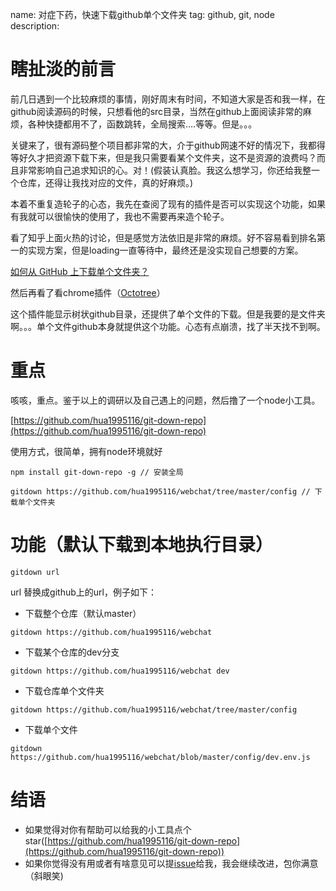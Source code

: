 name: 对症下药，快速下载github单个文件夹
tag: github, git, node
description: 

# 瞎扯淡的前言

前几日遇到一个比较麻烦的事情，刚好周末有时间，不知道大家是否和我一样，在github阅读源码的时候，只想看他的src目录，当然在github上面阅读非常的麻烦，各种快捷都用不了，函数跳转，全局搜索….等等。但是。。。

关键来了，很有源码整个项目都非常的大，介于github网速不好的情况下，我都得等好久才把资源下载下来，但是我只需要看某个文件夹，这不是资源的浪费吗？而且非常影响自己追求知识的心。对！(假装认真脸。我这么想学习，你还给我整一个仓库，还得让我找对应的文件，真的好麻烦。)

本着不重复造轮子的心态，我先在查阅了现有的插件是否可以实现这个功能，如果有我就可以很愉快的使用了，我也不需要再来造个轮子。

看了知乎上面火热的讨论，但是感觉方法依旧是非常的麻烦。好不容易看到排名第一的实现方案，但是loading一直等待中，最终还是没实现自己想要的方案。

[如何从 GitHub 上下载单个文件夹？](https://www.zhihu.com/question/2536941)

然后再看了看chrome插件（[Octotree](https://chrome.google.com/webstore/detail/octotree/bkhaagjahfmjljalopjnoealnfndnagc)）

这个插件能显示树状github目录，还提供了单个文件的下载。但是我要的是文件夹啊。。。单个文件github本身就提供这个功能。心态有点崩溃，找了半天找不到啊。

# 重点

咳咳，重点。鉴于以上的调研以及自己遇上的问题，然后撸了一个node小工具。

[https://github.com/hua1995116/git-down-repo](https://github.com/hua1995116/git-down-repo)

使用方式，很简单，拥有node环境就好

```Shell
npm install git-down-repo -g // 安装全局

gitdown https://github.com/hua1995116/webchat/tree/master/config // 下载单个文件夹
```

# 功能（默认下载到本地执行目录）

```gitdown url```

url 替换成github上的url，例子如下：

- 下载整个仓库（默认master）

```gitdown https://github.com/hua1995116/webchat  ```

- 下载某个仓库的dev分支

```gitdown https://github.com/hua1995116/webchat dev ```

- 下载仓库单个文件夹

```gitdown https://github.com/hua1995116/webchat/tree/master/config ```

- 下载单个文件

```gitdown https://github.com/hua1995116/webchat/blob/master/config/dev.env.js  ```



# 结语

- 如果觉得对你有帮助可以给我的小工具点个star([https://github.com/hua1995116/git-down-repo](https://github.com/hua1995116/git-down-repo))
- 如果你觉得没有用或者有啥意见可以提[issue](https://github.com/hua1995116/git-down-repo/issues)给我，我会继续改进，包你满意（斜眼笑)